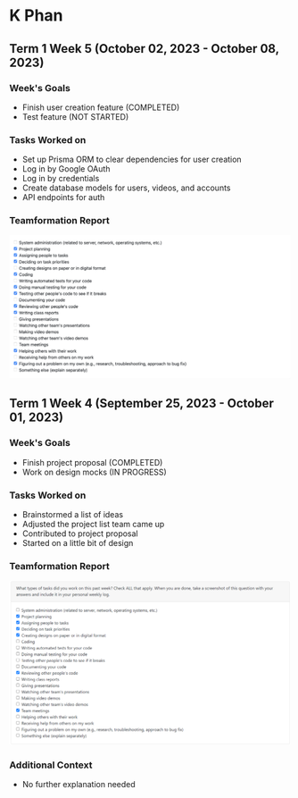 # K Phan

## Term 1 Week 5 (October 02, 2023 - October 08, 2023)

### Week's Goals

-   Finish user creation feature (COMPLETED)
-   Test feature (NOT STARTED)

### Tasks Worked on

-   Set up Prisma ORM to clear dependencies for user creation
-   Log in by Google OAuth
-   Log in by credentials
-   Create database models for users, videos, and accounts
-   API endpoints for auth

### Teamformation Report

![](./imgs/week-5-k-phan-tasks.png)


## Term 1 Week 4 (September 25, 2023 - October 01, 2023)

### Week's Goals

-   Finish project proposal (COMPLETED)
-   Work on design mocks (IN PROGRESS)

### Tasks Worked on

-   Brainstormed a list of ideas
-   Adjusted the project list team came up
-   Contributed to project proposal
-   Started on a little bit of design

### Teamformation Report

![](./imgs/week-4-k-phan-tasks.png)

### Additional Context

-   No further explanation needed
